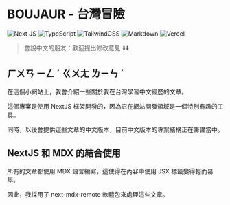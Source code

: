 # BOUJAUR - 台灣冒險

![Next JS](https://img.shields.io/badge/Next-black?style=flat-square&logo=next.js&logoColor=white)
![TypeScript](https://img.shields.io/badge/typescript-%23007ACC.svg?style=flat-square&logo=typescript&logoColor=white)
![TailwindCSS](https://img.shields.io/badge/tailwindcss-%2338B2AC.svg?style=flat-square&logo=tailwind-css&logoColor=white)
![Markdown](https://img.shields.io/badge/markdown-%23000000.svg?style=flat-square&logo=markdown&logoColor=white)
![Vercel](https://img.shields.io/badge/vercel-%23000000.svg?style=flat-square&logo=vercel&logoColor=white)

> 會說中文的朋友：歡迎提出修改意見 ⬇️⬇️

## ㄏㄨㄢ ㄧㄥ ˊ ㄍㄨㄤ ㄌㄧㄣ ˊ

在這個小網站上，我會介紹一些關於我在台灣學習中文經歷的文章。

這個專案是使用 NextJS 框架開發的，因為它在網站開發領域是一個特別有趣的工具。

同時，以後會提供這些文章的中文版本，目前中文版本的專案結構正在籌備當中。

## NextJS 和 MDX 的結合使用

所有的文章都使用 MDX 語言編寫，這使得在內容中使用 JSX 標籤變得輕而易舉。

因此，我採用了 next-mdx-remote 軟體包來處理這些文章。
